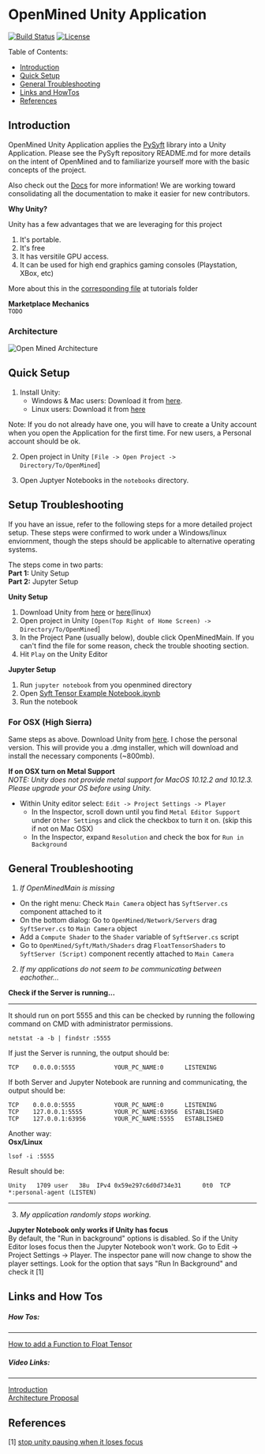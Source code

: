 OpenMined Unity Application
=============================================

[![Build Status](https://travis-ci.org/OpenMined/OpenMined.svg?branch=master)](https://travis-ci.org/OpenMined/OpenMined)
[![License](https://img.shields.io/badge/License-Apache%202.0-blue.svg)](https://opensource.org/licenses/Apache-2.0)


Table of Contents:   

 * [Introduction](#introduction)
 * [Quick Setup](#quick-setup)
 * [General Troubleshooting](#general-troubleshooting)
 * [Links and HowTos](#links-and-how-tos)
 * [References](#references)

## Introduction

OpenMined Unity Application applies the [PySyft](https://github.com/OpenMined/PySyft) library into a Unity Application. Please see the PySyft repository README.md for more details on the intent of OpenMined and to familiarize yourself more with the basic concepts of the project.

Also check out the [Docs](https://github.com/OpenMined/Docs) for more information! We are working toward consolidating all the documentation to make it easier for new contributors.

**Why Unity?**

Unity has a few advantages that we are leveraging for this project

1. It's portable.
2. It's free
3. It has versitile GPU access.  
4. It can be used for high end graphics gaming consoles (Playstation, XBox, etc)

More about this in the [corresponding file](https://github.com/OpenMined/OpenMined/blob/master/tutorials/WhyUnity.md) at tutorials folder

**Marketplace Mechanics**  
`TODO`

### Architecture

![Open Mined Architecture](images/architecture.png)

## Quick Setup

1. Install Unity:
    - Windows & Mac users: Download it from [here](https://store.unity.com/).
    - Linux users: Download it from [here](http://beta.unity3d.com/download/ee86734cf592/public_download.html)

Note: If you do not already have one, you will have to create a Unity account when you open the Application for the first time. For new users, a Personal account should be ok.

2. Open project in Unity `[File -> Open Project -> Directory/To/OpenMined`]

3. Open Juptyer Notebooks in the `notebooks` directory.  

## Setup Troubleshooting

If you have an issue, refer to the following steps for a more detailed project setup. These steps were confirmed to work under a Windows/linux enviornment, though the steps should be applicable to alternative operating systems.

The steps come in two parts:   
**Part 1:** Unity Setup   
**Part 2:** Jupyter Setup

**Unity Setup**  

1. Download Unity from [here](https://store.unity.com/) or [here](http://beta.unity3d.com/download/ee86734cf592/public_download.html)(linux)  
2. Open project in Unity `[Open(Top Right of Home Screen) -> Directory/To/OpenMined`]
3. In the Project Pane (usually below), double click OpenMinedMain. If you can't find the file for some reason, check the trouble shooting section.
4. Hit `Play` on the Unity Editor

**Jupyter Setup**

1. Run `jupyter notebook` from you openmined directory
2. Open [Syft Tensor Example Notebook.ipynb](https://github.com/OpenMined/OpenMined/blob/master/notebooks/Syft%20Tensor%20Example%20Notebook.ipynb)
3. Run the notebook

### For OSX (High Sierra)

Same steps as above. Download Unity from [here](https://store.unity.com/). I chose the personal version. This will provide you a .dmg installer, which will download and install the necessary components (~800mb).

**If on OSX turn on Metal Support**  
*NOTE: Unity does not provide metal support for MacOS 10.12.2 and 10.12.3. Please upgrade your OS before using Unity.*

- Within Unity editor select: `Edit -> Project Settings -> Player`
    - In the Inspector, scroll down until you find `Metal Editor Support` under `Other Settings` and click the checkbox to turn it on. (skip this if not on Mac OSX)
    - In the Inspector, expand `Resolution` and check the box for `Run in Background`

## General Troubleshooting

1) *If OpenMinedMain is missing*
- On the right menu: Check `Main Camera` object has `SyftServer.cs` component attached to it
- On the bottom dialog: Go to `OpenMined/Network/Servers` drag `SyftServer.cs` to `Main Camera` object
- Add a `Compute Shader` to the `Shader` variable of `SyftServer.cs` script
- Go to `OpenMined/Syft/Math/Shaders` drag `FloatTensorShaders` to `SyftServer (Script)` component recently attached to `Main Camera`

2) *If my applications do not seem to be communicating between eachother...*

**Check if the Server is running...**
___
It should run on port 5555 and this can be checked by running the following command on CMD with administrator permissions.  
```
netstat -a -b | findstr :5555  
```
If just the Server is running, the output should be:  
```
TCP    0.0.0.0:5555           YOUR_PC_NAME:0      LISTENING
```
If both Server and Jupyter Notebook are running and communicating, the output should be:  

```
TCP    0.0.0.0:5555           YOUR_PC_NAME:0      LISTENING
TCP    127.0.0.1:5555         YOUR_PC_NAME:63956  ESTABLISHED
TCP    127.0.0.1:63956        YOUR_PC_NAME:5555   ESTABLISHED
```
Another way:   
**Osx/Linux**  

```  
lsof -i :5555
```
Result should be:   

```  
Unity   1709 user   38u  IPv4 0x59e297c6d0d734e31      0t0  TCP *:personal-agent (LISTEN)
```
---

3) *My application randomly stops working.*   

**Jupyter Notebook only works if Unity has focus**  
	By default, the "Run in background" options is disabled. So if the Unity Editor loses focus then the Jupyter Notebook won't work.
Go to Edit -> Project Settings -> Player. The inspector pane will now change to show the player settings. Look for the option that says "Run In Background" and check it [1]


## Links and How Tos

##### How Tos:
---
[How to add a Function to Float Tensor](https://docs.google.com/document/d/1WRd7gGLFN0Awtf86AICYIHtg3gfFWLBa5wYTthsB3i0/edit?usp=sharing)

##### Video Links:
---
[Introduction](https://www.youtube.com/watch?v=sXFmKquiVnk)  
[Architecture Proposal](https://www.youtube.com/watch?v=47enlQQcMQc)  

## References

[1] [stop unity pausing when it loses focus](https://answers.unity.com/questions/42509/stop-unity-pausing-when-it-loses-focus.html)
